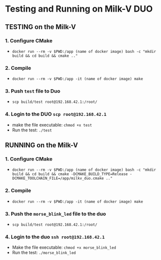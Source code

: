 # Testing and Running on Milk-V DUO

## TESTING on the Milk-V

### 1. Configure CMake
- `docker run --rm -v $PWD:/app (name of docker image) bash -c "mkdir build && cd build && cmake .."`

### 2. Compile
- `docker run --rm -v $PWD:/app -it (name of docker image) make`

### 3. Push `test` file to Duo
- `scp build/test root@192.168.42.1:/root/`

### 4. Login to the DUO `scp root@192.168.42.1`
- make the file executable: `chmod +x test`
- Run the test: `./test`

## RUNNING on the Milk-V
### 1. Configure CMake
- `docker run --rm -v $PWD:/app (name of docker image) bash -c "mkdir build && cd build && cmake -DCMAKE_BUILD_TYPE=Release -DCMAKE_TOOLCHAIN_FILE=/app/milkv_duo.cmake .." `

### 2. Compile
- `docker run --rm -v $PWD:/app -it (name of docker image) make`

### 3. Push the `morse_blink_led` file to the duo
- `scp build/test root@192.168.42.1:/root/`

### 4. Login to the duo `ssh root@192.168.42.1`
- Make the file executable: `chmod +x morse_blink_led`
- Run the test: `./morse_blink_led`
